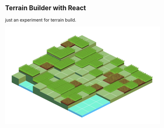 ## Terrain Builder with React

just an experiment for terrain build.

![alt text](https://github.com/Drnutsu/terrian-experiment/blob/main/example.png?raw=true)
